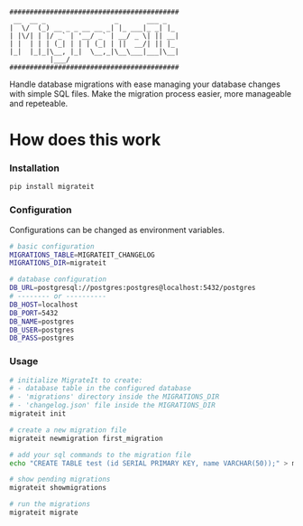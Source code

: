 ```
##########################################
 __  __ _                 _       ___ _
|  \/  (_) __ _ _ __ __ _| |_ ___|_ _| |_
| |\/| | |/ _` | '__/ _` | __/ _ \| || __|
| |  | | | (_| | | | (_| | ||  __/| || |_
|_|  |_|_|\__, |_|  \__,_|\__\___|___|\__|
          |___/
##########################################
```

Handle database migrations with ease managing your database changes with simple SQL files.
Make the migration process easier, more manageable and repeteable.

# How does this work

### Installation

```sh
pip install migrateit
```

### Configuration
Configurations can be changed as environment variables.

```sh
# basic configuration
MIGRATIONS_TABLE=MIGRATEIT_CHANGELOG
MIGRATIONS_DIR=migrateit

# database configuration
DB_URL=postgresql://postgres:postgres@localhost:5432/postgres
# -------- or ----------
DB_HOST=localhost
DB_PORT=5432
DB_NAME=postgres
DB_USER=postgres
DB_PASS=postgres
```

### Usage

```sh
# initialize MigrateIt to create:
# - database table in the configured database
# - 'migrations' directory inside the MIGRATIONS_DIR
# - 'changelog.json' file inside the MIGRATIONS_DIR
migrateit init

# create a new migration file
migrateit newmigration first_migration

# add your sql commands to the migration file
echo "CREATE TABLE test (id SERIAL PRIMARY KEY, name VARCHAR(50));" > migrateit/0001_first_migration.sql

# show pending migrations
migrateit showmigrations

# run the migrations
migrateit migrate
```
